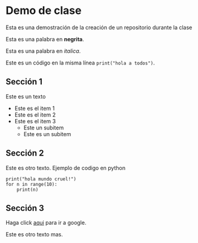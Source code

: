 # Demo de clase 

Esta es una  demostración de la creación de un repositorio durante la clase

Esta es una palabra en **negrita**.

Esta es una palabra en *italica*.

Este es un código en la misma línea `print("hola a todos")`.

## Sección 1

Este es un texto

* Este es el item 1
* Este es el item 2
* Este es el item 3
  * Este un subitem
  * Este es un subitem

## Sección 2

Este es otro texto. Ejemplo de codigo en python

    print("hola mundo cruel!")
    for n in range(10):
        print(n)

## Sección 3

Haga click [aqui](www.google.com) para ir a google.

Este es otro texto mas.
